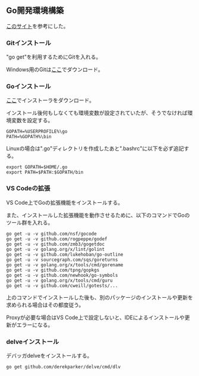 ## Go開発環境構築

[このサイト](https://qiita.com/koara-local/items/8642d847831b6268d23e)を参考にした。

### Gitインストール

"go get"を利用するためにGitを入れる。

Windows用のGitは[ここ](https://gitforwindows.org/)でダウンロード。

### Goインストール

[ここ](https://golang.org/)でインストーラをダウンロード。

インストール後何もしなくても環境変数が設定されていたが、そうでなければ環境変数を設定する。

``` env
GOPATH=%USERPROFILE%\go
PATH=%GOPATH%\bin
```

Linuxの場合は".go"ディレクトリを作成したあと".bashrc"に以下を必ず追記する。

```
export GOPATH=$HOME/.go
export PATH=$PATH:$GOPATH/bin
```

### VS Codeの拡張

VS Code上でGoの拡張機能をインストールする。

また、インストールした拡張機能を動作させるために、以下のコマンドでGoのツール群を入れる。

``` command
go get -u -v github.com/nsf/gocode
go get -u -v github.com/rogpeppe/godef
go get -u -v github.com/zmb3/gogetdoc
go get -u -v golang.org/x/lint/golint
go get -u -v github.com/lukehoban/go-outline
go get -u -v sourcegraph.com/sqs/goreturns
go get -u -v golang.org/x/tools/cmd/gorename
go get -u -v github.com/tpng/gopkgs
go get -u -v github.com/newhook/go-symbols
go get -u -v golang.org/x/tools/cmd/guru
go get -u -v github.com/cweill/gotests/...
```

上のコマンドでインストールした後も、別のパッケージのインストールや更新を求められる場合はその都度従う。

Proxyが必要な場合はVS Code上で設定しないと、IDEによるインストールや更新がエラーになる。

### delveインストール

デバッガdelveをインストールする。

```
go get github.com/derekparker/delve/cmd/dlv
```
